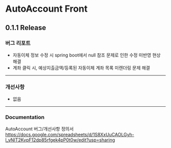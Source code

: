 # AutoAccount Front

## 0.1.1 Release

### 버그 리포트

 - 자동이체 정보 수정 시 spring boot에서 null 참조 문제로 인한 수정 미반영 현상 해결
 - 계좌 클릭 시, 예상지출금액/등록된 자동이체 계좌 목록 미렌더링 문제 해결

---

### 개선사항
  - 없음

 ---

 ### Documentation
AutoAccount 버그/개선사항 정의서
https://docs.google.com/spreadsheets/d/1S8XxUuCAOLGyh-l_yNIT2KvpF12dp85rfgek4pP0t0w/edit?usp=sharing 
